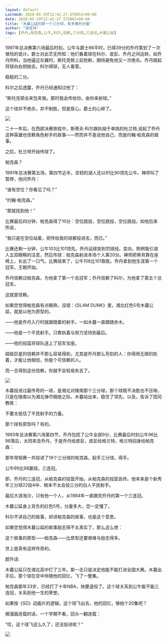 ```yaml
---
layout: default
Lastmod: 2020-05-29T12:42:27.576053+00:00
date: 2020-05-29T12:42:27.575002+00:00
title: "木暮公延的那一个三分球，有多重的分量"
author: "张佳玮"
tags: [乔丹,帕克森,公牛,科尔,信赖,三分球,三连冠,木暮公延]
---
```


1997年总决赛第六场最后时刻，公牛与爵士86平时，已得39分的乔丹策划了一次冒险的诡计。爵士对此茫无所知：他们看着球在科尔、皮彭、乔丹之间运转，如乔丹所料，当他逼近左翼时，斯托克顿上前抢断，期待避免他又一次绝杀。乔丹跳起将球向右侧抛去，科尔得球，无人看管。

稳稳的二分。

科尔之后透露，乔丹已经通知过他了：  

“斯托克顿会来包夹我。那时我会传给你。由你来射球。”

这个球并不绝杀，并不制胜，但是穿心。爵士的心碎了。

![](https://images.weserv.nl/?url=https%3A//mmbiz.qpic.cn/mmbiz_jpg/ichVicSguPRLnXibOiblEULSNqgVA25ibQt7DGfDJwuDV3hia0cibVxF9XdzRasbAscINdKyzmXxDrwXtVTtNexU0fXCg/640%3Fwx_fmt%3Djpeg)

二十一年后，在西部决赛旅程中，斯蒂夫·科尔跟执拗于单挑的杜兰特,说起了乔丹这种英雄也信赖角色射手的故事——然而并不是说他自己，而是约翰·帕克森的故事。

之后，杜兰特开始传球了。

帕克森？

1991年总决赛第五场，第四节近半，坚韧的湖人还以91比90领先公牛。禅师叫了暂停，他问乔丹：

“谁有空位？你看见了吗？”

“约翰·帕克森。”

“那就找到他！”

比赛最后四分钟，帕克森得了10分：空位跳投，空位跳投，空位跳投。如他后来所说，

“我只是在空位站着，把传给我的球都投进去，而已。”

比赛还剩一分钟，公牛103比101领先。乔丹运球突到罚球线，变向，照例吸引湖人五双眼睛的注意，然后传球：帕克森射进本场个人第20分。禅师把脊背靠在座椅上，长出了一口气。比赛结束了，公牛108比101取胜。乔丹拿到他生涯第一个冠军。王朝开始。

乔丹信赖过帕克森，为他拿了第一个总冠军；乔丹信赖了科尔，为他拿了第五个总冠军。

这就是信赖。

如果您觉得帕克森有点眼熟，没错：《SLAM DUNK》里，湘北红色5号木暮公延，就是以他为原型的。

——他是乔丹入行时就跟随着的射手。一如木暮一直跟随赤木。

——他是一个平民射手。只靠执着与努力坚持到最后。

——他的投篮将球队送上了冠军宝座。

超级巨星的信赖并不那么容易得到，尤其是乔丹那么苛刻的人：你得用无限的执着，才能让他相信，你是个可信赖的人。

而一旦得到这份信赖，你就不会轻易失去了。

![](https://images.weserv.nl/?url=https%3A//mmbiz.qpic.cn/mmbiz_jpg/ichVicSguPRLnXibOiblEULSNqgVA25ibQt7DJglNCLZotP06bD3icUticic5GaaXUaxekpibt7N55E5jye2JXBdL5acEMg/640%3Fwx_fmt%3Djpeg)

木暮投进过最传奇的一球，是湘北对陵南那个三分球。那个球既不决胜也不压哨，只是在陵南以为湘北弹尽粮绝之际，木暮站出来，稳住了领先，以及，告诉了田冈教练：

不要太低估了平民射手的力量。

那个球有原型吗？有的。

1993年总决赛第六场第四节，乔丹包揽了公牛全部9分，比赛最后时刻公牛96比98落后，太阳夹击乔丹，于是乔丹给皮彭，皮彭给格兰特，格兰特回身给帕克森：

那年常规赛一共投进了19个三分球的帕克森，起手三分球。得手。

公牛99比98赢球。三连冠。

即，乔丹的三连冠，从帕克森的投篮开始，从帕克森的投篮告终。他本来是个新秀年三分球22投4中、根本不太会投三分的白人平民射手。

最后大浪淘沙，只有他一个人，从1984年一直跟完乔丹的第一个三连冠。

木暮公延身上背负的红色5号，分量多大，您一定懂了。

科尔不讲自己的故事，却讲帕克森的故事，也是这个意思。

如果您觉得木暮公延的故事励志得不太真实了，那么这么想：

这个故事的原型——帕克森——比原型还要艰难与励志得多。

世上是真有这样传奇的。

题外话:

木暮公延只在湘北高中打了三年。那一击只是决定他能不能打进全国大赛。木暮出手后，那个球在空中伴随他的回忆，飞了一整集。

帕克森那年33岁，已经打了十年NBA，快要退役了。这个球关系到公牛能不能三连冠，关系到他一生的荣誉。

如果按《SD》动画片的逻辑，这个球飞出去，他的回忆，够拍个20集吧？

搁漫画连载的话，一个学期不看，回头一翻连载：

“哎，这个球飞这么久了，还没投进呢？”

![](https://images.weserv.nl/?url=https%3A//mmbiz.qpic.cn/mmbiz_jpg/ichVicSguPRLm9EFhVmHXjuHgD9SggttibLw5dGJ1fATTM8LPjtkwjFynefN6MdJbZVqIgzNycsVLuAhbdp0VrBibw/640%3Fwx_fmt%3Djpeg)

